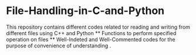 # File-Handling-in-C-and-Python
This repository contains different codes related tor reading and writing from different files using C++ and Python
** Functions to perform specified operation on files 
** Well-Indeted and Well-Commented codes for the purpose of convenience of understanding .
